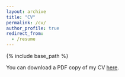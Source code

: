 ```yaml
---
layout: archive
title: "CV"
permalink: /cv/
author_profile: true
redirect_from:
  - /resume
---
```

{% include base_path %}

You can download a PDF copy of my CV [here](/files/pdf/cv_sfs.pdf).
